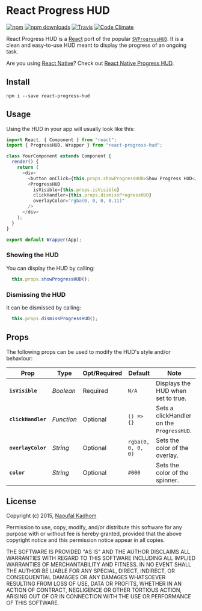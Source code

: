 # React Progress HUD
[![npm](https://img.shields.io/npm/v/react-progress-hud.svg?style=flat-square)](https://www.npmjs.com/package/react-progress-hud)
[![npm downloads](https://img.shields.io/npm/dm/react-progress-hud.svg?style=flat-square)](https://www.npmjs.com/package/react-progress-hud)
[![Travis](https://img.shields.io/travis/naoufal/react-progress-hud.svg?style=flat-square)](https://travis-ci.org/naoufal/react-native-progress-hud)
[![Code Climate](https://img.shields.io/codeclimate/github/naoufal/react-progress-hud.svg?style=flat-square)](https://codeclimate.com/github/naoufal/react-progress-hud)

React Progress HUD is a [React](https://facebook.github.io/react) port of the popular [`SVProgressHUD`](https://github.com/TransitApp/SVProgressHUD).  It is a clean and easy-to-use HUD meant to display the progress of an ongoing task.

Are you using [React Native](https://facebook.github.io/react-native/)?  Check out [React Native Progress HUD](https://github.com/naoufal/react-native-progress-hud).

## Install
```shell
npm i --save react-progress-hud
```

## Usage
Using the HUD in your app will usually look like this:
```js
import React, { Component } from "react";
import { ProgressHUD, Wrapper } from "react-progress-hud";

class YourComponent extends Component {
  render() {
    return (
      <div>
        <button onClick={this.props.showProgressHUD>Show Progress HUD</button>
        <ProgressHUD
          isVisible={this.props.isVisible}
          clickHandler={this.props.dismissProgressHUD}
          overlayColor="rgba(0, 0, 0, 0.11)"
        />
      </div>
    );
  }
}

export default Wrapper(App);
```

### Showing the HUD
You can display the HUD by calling:
```js
  this.props.showProgressHUD();
```

### Dismissing the HUD
It can be dismissed by calling:
```js
  this.props.dismissProgressHUD();
```

## Props
The following props can be used to modify the HUD's style and/or behaviour:

| Prop | Type | Opt/Required | Default | Note |
|---|---|---|---|---|
|__`isVisible`__|_Boolean_|Required|`N/A`|Displays the HUD when set to true.
|__`clickHandler`__|_Function_|Optional|`() => {}`|Sets a clickHandler on the `ProgressHUD`.
|__`overlayColor`__|_String_|Optional|`rgba(0, 0, 0, 0)`|Sets the color of the overlay.
|__`color`__|_String_|Optional|`#000`|Sets the color of the spinner.

## License
Copyright (c) 2015, [Naoufal Kadhom](http://naoufal.com)

Permission to use, copy, modify, and/or distribute this software for any purpose with or without fee is hereby granted, provided that the above copyright notice and this permission notice appear in all copies.

THE SOFTWARE IS PROVIDED "AS IS" AND THE AUTHOR DISCLAIMS ALL WARRANTIES WITH REGARD TO THIS SOFTWARE INCLUDING ALL IMPLIED WARRANTIES OF MERCHANTABILITY AND FITNESS. IN NO EVENT SHALL THE AUTHOR BE LIABLE FOR ANY SPECIAL, DIRECT, INDIRECT, OR CONSEQUENTIAL DAMAGES OR ANY DAMAGES WHATSOEVER RESULTING FROM LOSS OF USE, DATA OR PROFITS, WHETHER IN AN ACTION OF CONTRACT, NEGLIGENCE OR OTHER TORTIOUS ACTION, ARISING OUT OF OR IN CONNECTION WITH THE USE OR PERFORMANCE OF THIS SOFTWARE.
